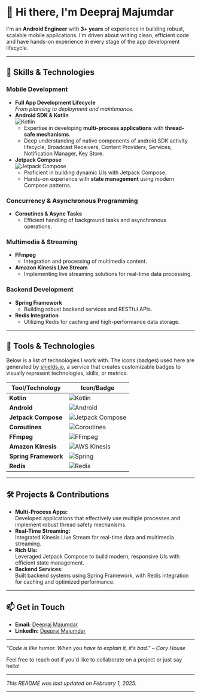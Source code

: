 # 👋 Hi there, I'm Deepraj Majumdar

I'm an **Android Engineer** with **3+ years** of experience in building robust, scalable mobile applications. I’m driven about writing clean, efficient code and have hands-on experience in every stage of the app development lifecycle.

---

## 🚀 Skills & Technologies

### **Mobile Development**
- **Full App Development Lifecycle**  
  *From planning to deployment and maintenance.*
- **Android SDK & Kotlin**  
  ![Kotlin](https://img.shields.io/badge/Kotlin-7F52FF?logo=kotlin&logoColor=white&style=for-the-badge)  
  - Expertise in developing **multi-process applications** with **thread-safe mechanisms**.
  - Deep understanding of native components of android SDK activity lifecycle, Broadcast Receivers, Content Providers, Services, Notification Manager, Key Store.
- **Jetpack Compose**  
  ![Jetpack Compose](https://img.shields.io/badge/Jetpack%20Compose-4285F4?logo=android&logoColor=white&style=for-the-badge)  
  - Proficient in building dynamic UIs with Jetpack Compose.
  - Hands-on experience with **state management** using modern Compose patterns.

### **Concurrency & Asynchronous Programming**
- **Coroutines & Async Tasks**  
  - Efficient handling of background tasks and asynchronous operations.

### **Multimedia & Streaming**
- **FFmpeg**  
  - Integration and processing of multimedia content.
- **Amazon Kinesis Live Stream**  
  - Implementing live streaming solutions for real-time data processing.

### **Backend Development**
- **Spring Framework**  
  - Building robust backend services and RESTful APIs.
- **Redis Integration**  
  - Utilizing Redis for caching and high-performance data storage.

---

## 🔧 Tools & Technologies

Below is a list of technologies I work with. The icons (badges) used here are generated by [shields.io](https://shields.io/), a service that creates customizable badges to visually represent technologies, skills, or metrics.

| Tool/Technology              | Icon/Badge |
| ---------------------------- | ---------- |
| **Kotlin**                   | ![Kotlin](https://img.shields.io/badge/Kotlin-7F52FF?logo=kotlin&logoColor=white&style=flat-square) |
| **Android**                  | ![Android](https://img.shields.io/badge/Android-3DDC84?logo=android&logoColor=white&style=flat-square) |
| **Jetpack Compose**          | ![Jetpack Compose](https://img.shields.io/badge/Jetpack%20Compose-4285F4?logo=android&logoColor=white&style=flat-square) |
| **Coroutines**               | ![Coroutines](https://img.shields.io/badge/Coroutines-FF9800?style=flat-square) |
| **FFmpeg**                   | ![FFmpeg](https://img.shields.io/badge/FFmpeg-007ACC?style=flat-square) |
| **Amazon Kinesis**           | ![AWS Kinesis](https://img.shields.io/badge/AWS%20Kinesis-232F3E?logo=amazon-aws&logoColor=white&style=flat-square) |
| **Spring Framework**         | ![Spring](https://img.shields.io/badge/Spring-6DB33F?logo=spring&logoColor=white&style=flat-square) |
| **Redis**                    | ![Redis](https://img.shields.io/badge/Redis-DC382D?logo=redis&logoColor=white&style=flat-square) |

---

## 🛠️ Projects & Contributions

- **Multi-Process Apps:**  
  Developed applications that effectively use multiple processes and implement robust thread safety mechanisms.
- **Real-Time Streaming:**  
  Integrated Kinesis Live Stream for real-time data and multimedia streaming.
- **Rich UIs:**  
  Leveraged Jetpack Compose to build modern, responsive UIs with efficient state management.
- **Backend Services:**  
  Built backend systems using Spring Framework, with Redis integration for caching and optimized performance.

---

## 📫 Get in Touch

- **Email:** [Deepraj Majumdar](mailto:deeprajmajumdarknight@gmail.com)
- **LinkedIn:** [Deepraj Majumdar](https://www.linkedin.com/in/deepraj-majumdar/)

---

*“Code is like humor. When you have to explain it, it’s bad.” – Cory House*

Feel free to reach out if you'd like to collaborate on a project or just say hello!

---

*This README was last updated on February 1, 2025.*

---

